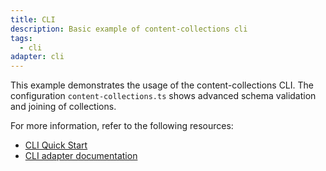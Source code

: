 ```yaml
---
title: CLI
description: Basic example of content-collections cli
tags:
  - cli
adapter: cli
---
```


This example demonstrates the usage of the content-collections CLI.
The configuration `content-collections.ts` shows advanced schema validation and joining of collections.

For more information, refer to the following resources:

- [CLI Quick Start](https://www.content-collections.dev/docs/quickstart/cli)
- [CLI adapter documentation](https://www.content-collections.dev/docs/adapter/cli/)
